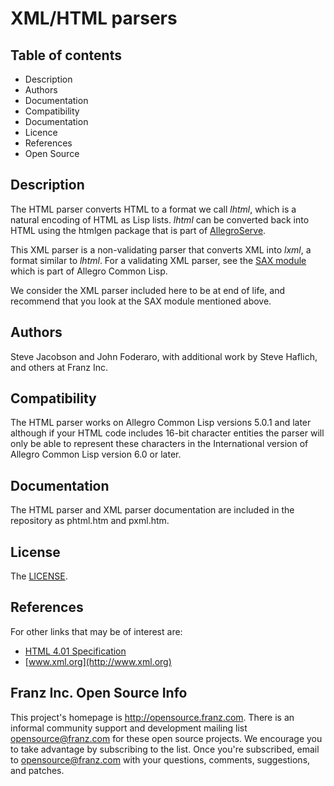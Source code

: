 XML/HTML parsers
================

Table of contents
-----------------

   * Description
   * Authors
   * Documentation
   * Compatibility
   * Documentation
   * Licence
   * References
   * Open Source

Description
-----------

The HTML parser converts HTML to a format we call *lhtml*,
which is a natural encoding of HTML as Lisp lists.
*lhtml* can be converted back into HTML using the
htmlgen package that is part of
[AllegroServe](https://github.com/franzinc/aserve/).

This XML parser is a non-validating parser that converts XML into
*lxml*, a format similar to *lhtml*.  For a validating XML parser, see
the [SAX
module](http://www.franz.com/support/documentation/current/doc/sax.htm)
which is part of Allegro Common Lisp.

We consider the XML parser included here to be at end of life, and
recommend that you look at the SAX module mentioned above.

Authors
-------

Steve Jacobson and John Foderaro, 
with additional work by Steve Haflich, and others at Franz Inc.

Compatibility
-------------

The HTML parser works on Allegro Common Lisp versions 5.0.1 
and later although if your HTML code includes 16-bit character 
entities the parser will only be able to represent these 
characters in the International version of Allegro Common Lisp
version 6.0 or later.

Documentation
-------------

The HTML parser and XML parser documentation are included in the
repository as phtml.htm and pxml.htm.

License
-------

The [LICENSE](https://github.com/franzinc/xmlutils/blob/master/LICENSE).

References
----------

For other links that may be of interest are:

 * [HTML 4.01 Specification](http://www.w3.org/TR/html4/)
 * [www.xml.org](http://www.xml.org)

Franz Inc. Open Source Info
---------------------------
      
This project's homepage is <http://opensource.franz.com>. There is an
informal community support and development mailing list 
[opensource@franz.com](http://opensource.franz.com/mailinglist.html)
for these open source projects. We encourage you to take advantage by
subscribing to the list.  Once you're subscribed, email to
<opensource@franz.com> with your questions, comments, suggestions, and
patches.
